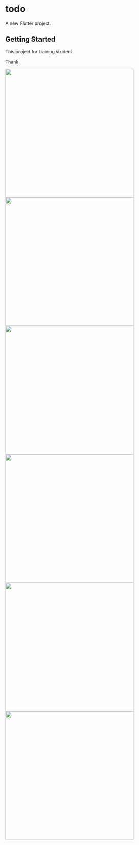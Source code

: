 # todo

A new Flutter project.

## Getting Started

This project for training student

Thank.

<div>
    <img src='asset/demo/todo-0.jpg' height='400' />
    <img src='asset/demo/todo-1.jpg' height='400' />
    <img src='asset/demo/todo-2.jpg' height='400' />
    <img src='asset/demo/todo-3.jpg' height='400' />
    <img src='asset/demo/todo-4.jpg' height='400' />
    <img src='asset/demo/todo-5.jpg' height='400' />
</div>